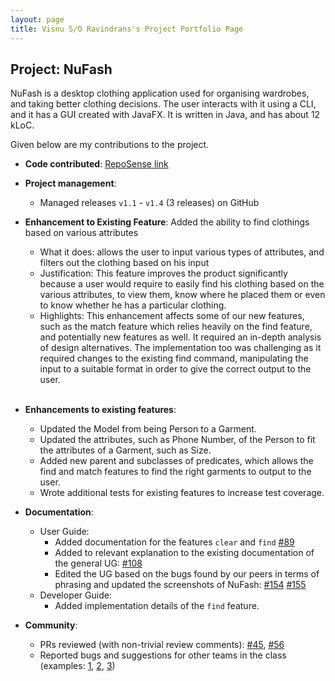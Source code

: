 ```yaml
---
layout: page
title: Visnu S/O Ravindrans's Project Portfolio Page
---
```


## Project: NuFash

NuFash is a desktop clothing application used for organising wardrobes, and taking better clothing decisions. 
The user interacts with it using a CLI, and it has a GUI created with JavaFX. It is written in Java, and has about 
12 kLoC.

Given below are my contributions to the project.

* **Code contributed**: [RepoSense link](https://nus-cs2103-ay2021s2.github.io/tp-dashboard/?search=Visnu&sort=groupTitle&sortWithin=title&timeframe=commit&mergegroup=&groupSelect=groupByRepos&breakdown=true&checkedFileTypes=docs~functional-code~test-code~other&since=2021-02-19&tabOpen=true&tabType=authorship&tabAuthor=VisnuRavi&tabRepo=AY2021S2-CS2103T-T12-1%2Ftp%5Bmaster%5D&authorshipIsMergeGroup=false&authorshipFileTypes=docs~functional-code~test-code&authorshipIsBinaryFileTypeChecked=false)

* **Project management**:
  * Managed releases `v1.1` - `v1.4` (3 releases) on GitHub

* **Enhancement to Existing Feature**: Added the ability to find clothings based on various attributes
  * What it does: allows the user to input various types of attributes, and filters out the clothing based on his input
  * Justification: This feature improves the product significantly because a user would require to easily find his
    clothing based on the various attributes, to view them, know where he placed them or even to know whether he has
    a particular clothing.
  * Highlights: This enhancement affects some of our new features, such as the match feature which relies heavily on the
    find feature, and potentially new features as well. It required an in-depth analysis of design alternatives. 
    The implementation too was challenging as it required changes to the existing find command, manipulating the input 
    to a suitable format in order to give the correct output to the user. <br><br>
    
* **Enhancements to existing features**:
  * Updated the Model from being Person to a Garment.
  * Updated the attributes, such as Phone Number, of the Person to fit the attributes of a Garment, such as Size.
  * Added new parent and subclasses of predicates, which allows the find and match features to find the right 
    garments to output to the user.
  * Wrote additional tests for existing features to increase test coverage.

* **Documentation**:
  * User Guide:
    * Added documentation for the features `clear` and `find` 
      [\#89](https://github.com/AY2021S2-CS2103T-T12-1/tp/commit/a38810c24bc1cf61ff88c4d39e2610618eb9d77f)
    * Added to relevant explanation to the existing documentation of the general UG: 
      [\#108](https://github.com/AY2021S2-CS2103T-T12-1/tp/commit/1d74d3847cb942b9be755fe970908f70e31e970c)
    * Edited the UG based on the bugs found by our peers in terms of phrasing and updated the screenshots of NuFash:
      [\#154](https://github.com/AY2021S2-CS2103T-T12-1/tp/commit/350935872a3f88b9934c607a5f00752162055fff)
      [\#155](https://github.com/AY2021S2-CS2103T-T12-1/tp/commit/4cbfef176c0ffa1651e7657dd8e2b6d428cd080b)
  * Developer Guide:
    * Added implementation details of the `find` feature.

* **Community**:
  * PRs reviewed (with non-trivial review comments): 
    [\#45](https://github.com/nus-cs2103-AY2021S2/ip/pull/45), 
    [\#56](https://github.com/nus-cs2103-AY2021S2/ip/pull/56)
  * Reported bugs and suggestions for other teams in the class (examples: 
    [1](https://github.com/VisnuRavi/ped/issues/9), [2](https://github.com/VisnuRavi/ped/issues/6), 
    [3](https://github.com/VisnuRavi/ped/issues/15))
    